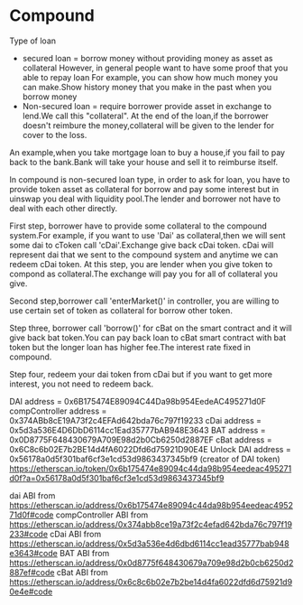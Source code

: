 # Compound

Type of loan
- secured loan = borrow money without providing money as asset as collateral
However, in general people want to have some proof that you able to repay loan
For example, you can show how much money you can make.Show history money that you make in the past when you borrow money
- Non-secured loan = require borrower provide asset in exchange to lend.We call this "collateral".
At the end of the loan,if the borrower doesn't reimbure the money,collateral will be given to the lender for cover to the loss.

An example,when you take mortgage loan to buy a house,if you fail to pay back to the bank.Bank will take your house and sell it to reimburse itself.

In compound is non-secured loan type, in order to ask for loan, you have to provide token asset as collateral for borrow and pay some interest but in uinswap you deal with liquidity pool.The lender and borrower not have to deal with each other directly.

First step, borrower have to provide some collateral to the compound system.For example, if you want to use 'Dai' as collateral,then we will sent some dai to cToken call 'cDai'.Exchange give back cDai token.
cDai will represent dai that we sent to the compound system and anytime we can redeem cDai token.
At this step, you are lender when you give token to compond as collateral.The exchange will pay you for all of collateral you give.

Second step,borrower call 'enterMarket()' in controller, you are willing to use certain set of token as collateral for borrow other token.

Step three, borrower call 'borrow()' for cBat on the smart contract and it will give back bat token.You can pay back loan to cBat smart contract with bat token but the longer loan has higher fee.The interest rate fixed in compound.

Step four, redeem your dai token from cDai but if you want to get more interest, you not need to redeem back.

DAI address = 0x6B175474E89094C44Da98b954EedeAC495271d0F
compController address = 0x374ABb8cE19A73f2c4EFAd642bda76c797f19233
cDai address = 0x5d3a536E4D6DbD6114cc1Ead35777bAB948E3643
BAT address = 0x0D8775F648430679A709E98d2b0Cb6250d2887EF
cBat address = 0x6C8c6b02E7b2BE14d4fA6022Dfd6d75921D90E4E
Unlock DAI address = 0x56178a0d5f301baf6cf3e1cd53d9863437345bf9 (creator of DAI token)
https://etherscan.io/token/0x6b175474e89094c44da98b954eedeac495271d0f?a=0x56178a0d5f301baf6cf3e1cd53d9863437345bf9

dai ABI from https://etherscan.io/address/0x6b175474e89094c44da98b954eedeac495271d0f#code
compController ABI from https://etherscan.io/address/0x374abb8ce19a73f2c4efad642bda76c797f19233#code
cDai ABI from https://etherscan.io/address/0x5d3a536e4d6dbd6114cc1ead35777bab948e3643#code
BAT ABI from https://etherscan.io/address/0x0d8775f648430679a709e98d2b0cb6250d2887ef#code
cBat ABI from https://etherscan.io/address/0x6c8c6b02e7b2be14d4fa6022dfd6d75921d90e4e#code



